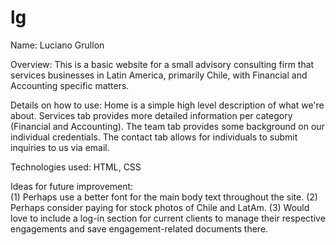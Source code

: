 # lg
Name: Luciano Grullon  

Overview: This is a basic website for a small advisory consulting firm that services businesses in Latin America, primarily Chile, with Financial and Accounting specific matters.  

Details on how to use: Home is a simple high level description of what we're about. Services tab provides more detailed information per category (Financial and Accounting). The team tab provides some background on our individual credentials. The contact tab allows for individuals to submit inquiries to us via email.  

Technologies used: HTML, CSS  

Ideas for future improvement:  
(1) Perhaps use a better font for the main body text throughout the site. (2) Perhaps consider paying for stock photos of Chile and LatAm. (3) Would love to include a log-in section for current clients to manage their respective engagements and save engagement-related documents there. 
